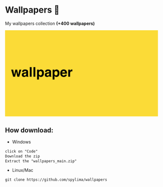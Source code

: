 # Wallpapers 📎
 My wallpapers collection
__(+400 wallpapers)__

<img src="./MW/185.png">

## How download:

- Windows
```
click on "Code"
Download the zip
Extract the "wallpapers_main.zip"
```

- Linux/Mac
```
git clone https://github.com/spylima/wallpapers
```
